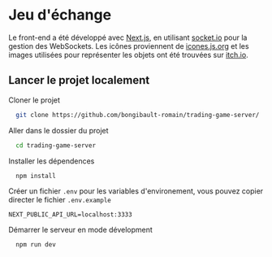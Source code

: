
# Jeu d'échange

Le front-end a été développé avec [Next.js](https://nextjs.org/), en utilisant [socket.io](https://socket.io/) pour la gestion des WebSockets. Les icônes proviennent de [icones.js.org](https://icones.js.org/) et les images utilisées pour représenter les objets ont été trouvées sur [itch.io](https://ghostpixxells.itch.io/pixelfood).


## Lancer le projet localement

Cloner le projet

```bash
  git clone https://github.com/bongibault-romain/trading-game-server/
```

Aller dans le dossier du projet

```bash
  cd trading-game-server
```

Installer les dépendences

```bash
  npm install
```

Créer un fichier `.env` pour les variables d'environement, vous pouvez copier directer le fichier `.env.example`

```
NEXT_PUBLIC_API_URL=localhost:3333
```

Démarrer le serveur en mode dévelopment

```bash
  npm run dev
```

